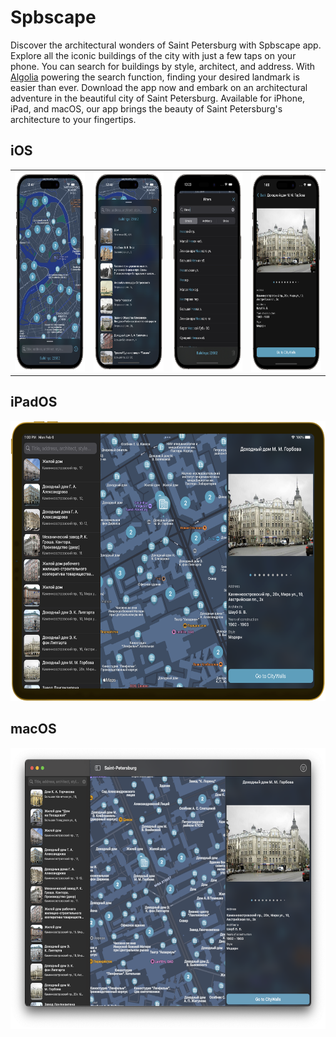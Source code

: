 # Spbscape

Discover the architectural wonders of Saint Petersburg with Spbscape app. Explore all the iconic buildings of the
city with just a few taps on your phone. You can search for buildings by style, architect, and address.
With [Algolia](www.algolia.com) powering the search function, finding your desired landmark is easier than ever. Download
the app now and embark on an architectural adventure in the beautiful city of Saint Petersburg.
Available for iPhone, iPad, and macOS, our app brings the beauty of Saint Petersburg's architecture to your fingertips.

## iOS
<table>
  <tr>
    <td><img src="Resources/phone-screen1.png"  alt="1" width = 160px height = 320px ></td>
    <td><img src="Resources/phone-screen2.png" alt="2" width = 160px height = 320px></td>
    <td><img src="Resources/phone-screen3.png" alt="3" width = 160px height = 320px></td>
    <td><img src="Resources/phone-screen4.png" align="right" alt="4" width = 160px height = 320px>
  </td>
  </tr>
</table>

## iPadOS
<img src="Resources/pad-screen1.png"  alt="1" width = 640px height = 448px >

## macOS
<img src="Resources/mac-screen1.png"  alt="1" width = 600px height = 450px >

